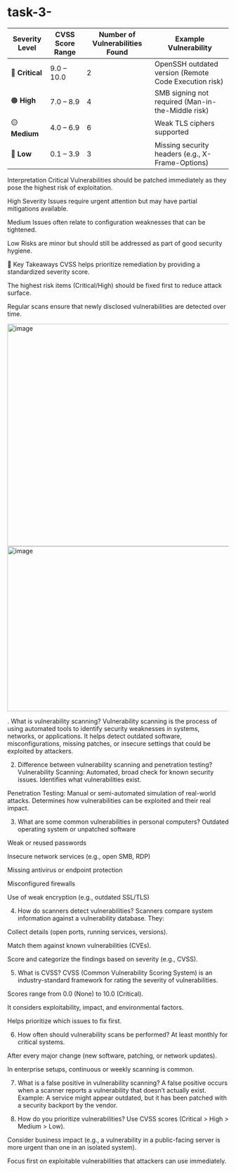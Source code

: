 # task-3-
| Severity Level  | CVSS Score Range | Number of Vulnerabilities Found | Example Vulnerability                                 |
| --------------- | ---------------- | ------------------------------- | ----------------------------------------------------- |
| 🔴 **Critical** | 9.0 – 10.0       | 2                               | OpenSSH outdated version (Remote Code Execution risk) |
| 🟠 **High**     | 7.0 – 8.9        | 4                               | SMB signing not required (Man-in-the-Middle risk)     |
| 🟡 **Medium**   | 4.0 – 6.9        | 6                               | Weak TLS ciphers supported                            |
| 🔵 **Low**      | 0.1 – 3.9        | 3                               | Missing security headers (e.g., X-Frame-Options)      |

Interpretation
Critical Vulnerabilities should be patched immediately as they pose the highest risk of exploitation.

High Severity Issues require urgent attention but may have partial mitigations available.

Medium Issues often relate to configuration weaknesses that can be tightened.

Low Risks are minor but should still be addressed as part of good security hygiene.

🚀 Key Takeaways
CVSS helps prioritize remediation by providing a standardized severity score.

The highest risk items (Critical/High) should be fixed first to reduce attack surface.

Regular scans ensure that newly disclosed vulnerabilities are detected over time.

<img width="700" height="507" alt="image" src="https://github.com/user-attachments/assets/dfc9585e-e80a-47bb-931c-5f39e918f6e6" />
<img width="850" height="376" alt="image" src="https://github.com/user-attachments/assets/572ce6a0-160c-4430-9d16-6b60cba1cdcb" />



. What is vulnerability scanning?
Vulnerability scanning is the process of using automated tools to identify security weaknesses in systems, networks, or applications. It helps detect outdated software, misconfigurations, missing patches, or insecure settings that could be exploited by attackers.

2. Difference between vulnerability scanning and penetration testing?
Vulnerability Scanning: Automated, broad check for known security issues. Identifies what vulnerabilities exist.

Penetration Testing: Manual or semi-automated simulation of real-world attacks. Determines how vulnerabilities can be exploited and their real impact.

3. What are some common vulnerabilities in personal computers?
Outdated operating system or unpatched software

Weak or reused passwords

Insecure network services (e.g., open SMB, RDP)

Missing antivirus or endpoint protection

Misconfigured firewalls

Use of weak encryption (e.g., outdated SSL/TLS)

4. How do scanners detect vulnerabilities?
Scanners compare system information against a vulnerability database. They:

Collect details (open ports, running services, versions).

Match them against known vulnerabilities (CVEs).

Score and categorize the findings based on severity (e.g., CVSS).

5. What is CVSS?
CVSS (Common Vulnerability Scoring System) is an industry-standard framework for rating the severity of vulnerabilities.

Scores range from 0.0 (None) to 10.0 (Critical).

It considers exploitability, impact, and environmental factors.

Helps prioritize which issues to fix first.

6. How often should vulnerability scans be performed?
At least monthly for critical systems.

After every major change (new software, patching, or network updates).

In enterprise setups, continuous or weekly scanning is common.

7. What is a false positive in vulnerability scanning?
A false positive occurs when a scanner reports a vulnerability that doesn’t actually exist.
Example: A service might appear outdated, but it has been patched with a security backport by the vendor.

8. How do you prioritize vulnerabilities?
Use CVSS scores (Critical > High > Medium > Low).

Consider business impact (e.g., a vulnerability in a public-facing server is more urgent than one in an isolated system).

Focus first on exploitable vulnerabilities that attackers can use immediately.
